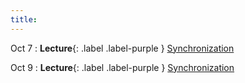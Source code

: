 ```yaml
---
title:
---
```


Oct 7
: **Lecture**{: .label .label-purple } [Synchronization](#)

Oct 9
: **Lecture**{: .label .label-purple } [Synchronization](#)